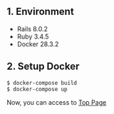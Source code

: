 ## 1. Environment

- Rails 8.0.2
- Ruby 3.4.5
- Docker 28.3.2

## 2. Setup Docker

```command
$ docker-compose build
$ docker-compose up
```

Now, you can access to [Top Page](http://localhost:3000)
